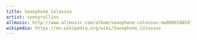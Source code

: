 ```yaml
---
title: Saxophone Colossus
artist: sonnyrollins
allmusic: http://www.allmusic.com/album/saxophone-colossus-mw0000188597
wikipedia: https://en.wikipedia.org/wiki/Saxophone_Colossus
---
```

